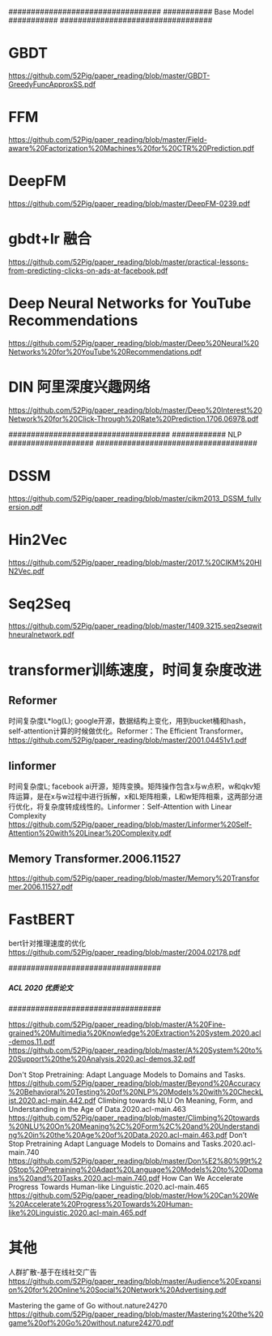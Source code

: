 

##################################
########### Base Model ###########
##################################

# GBDT
https://github.com/52Pig/paper_reading/blob/master/GBDT-GreedyFuncApproxSS.pdf

# FFM
https://github.com/52Pig/paper_reading/blob/master/Field-aware%20Factorization%20Machines%20for%20CTR%20Prediction.pdf

# DeepFM
https://github.com/52Pig/paper_reading/blob/master/DeepFM-0239.pdf




# gbdt+lr 融合
https://github.com/52Pig/paper_reading/blob/master/practical-lessons-from-predicting-clicks-on-ads-at-facebook.pdf

# Deep Neural Networks for YouTube Recommendations
https://github.com/52Pig/paper_reading/blob/master/Deep%20Neural%20Networks%20for%20YouTube%20Recommendations.pdf

# DIN 阿里深度兴趣网络
https://github.com/52Pig/paper_reading/blob/master/Deep%20Interest%20Network%20for%20Click-Through%20Rate%20Prediction.1706.06978.pdf



####################################
############ NLP ###################
####################################

# DSSM
https://github.com/52Pig/paper_reading/blob/master/cikm2013_DSSM_fullversion.pdf


# Hin2Vec
https://github.com/52Pig/paper_reading/blob/master/2017.%20CIKM%20HIN2Vec.pdf


# Seq2Seq
https://github.com/52Pig/paper_reading/blob/master/1409.3215.seq2seqwithneuralnetwork.pdf


# transformer训练速度，时间复杂度改进
## Reformer
时间复杂度L*log(L); google开源，数据结构上变化，用到bucket桶和hash，self-attention计算的时候做优化。Reformer：The Efficient Transformer。
https://github.com/52Pig/paper_reading/blob/master/2001.04451v1.pdf

## linformer
时间复杂度L; facebook ai开源，矩阵变换。矩阵操作包含x与w点积，w和qkv矩阵运算，是在x与w过程中进行拆解，x和L矩阵相乘，L和w矩阵相乘，这两部分进行优化，将复杂度转成线性的。Linformer：Self-Attention with Linear Complexity
https://github.com/52Pig/paper_reading/blob/master/Linformer%20Self-Attention%20with%20Linear%20Complexity.pdf

## Memory Transformer.2006.11527
https://github.com/52Pig/paper_reading/blob/master/Memory%20Transformer.2006.11527.pdf


# FastBERT
bert针对推理速度的优化
https://github.com/52Pig/paper_reading/blob/master/2004.02178.pdf

##################################
##### ACL 2020 优质论文 ##########
##################################

https://github.com/52Pig/paper_reading/blob/master/A%20Fine-grained%20Multimedia%20Knowledge%20Extraction%20System.2020.acl-demos.11.pdf
https://github.com/52Pig/paper_reading/blob/master/A%20System%20to%20Support%20the%20Analysis.2020.acl-demos.32.pdf

Don't Stop Pretraining: Adapt Language Models to Domains and Tasks.
https://github.com/52Pig/paper_reading/blob/master/Beyond%20Accuracy%20Behavioral%20Testing%20of%20NLP%20Models%20with%20CheckList.2020.acl-main.442.pdf
Climbing towards NLU On Meaning, Form, and Understanding in the Age of Data.2020.acl-main.463
https://github.com/52Pig/paper_reading/blob/master/Climbing%20towards%20NLU%20On%20Meaning%2C%20Form%2C%20and%20Understanding%20in%20the%20Age%20of%20Data.2020.acl-main.463.pdf
Don’t Stop Pretraining Adapt Language Models to Domains and Tasks.2020.acl-main.740
https://github.com/52Pig/paper_reading/blob/master/Don%E2%80%99t%20Stop%20Pretraining%20Adapt%20Language%20Models%20to%20Domains%20and%20Tasks.2020.acl-main.740.pdf
How Can We Accelerate Progress Towards Human-like Linguistic.2020.acl-main.465
https://github.com/52Pig/paper_reading/blob/master/How%20Can%20We%20Accelerate%20Progress%20Towards%20Human-like%20Linguistic.2020.acl-main.465.pdf









# 其他
人群扩散-基于在线社交广告
https://github.com/52Pig/paper_reading/blob/master/Audience%20Expansion%20for%20Online%20Social%20Network%20Advertising.pdf

Mastering the game of Go without.nature24270
https://github.com/52Pig/paper_reading/blob/master/Mastering%20the%20game%20of%20Go%20without.nature24270.pdf


